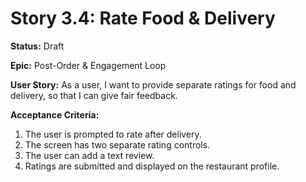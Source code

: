 # Story 3.4: Rate Food & Delivery

**Status:** Draft

**Epic:** Post-Order & Engagement Loop

**User Story:**
As a user, I want to provide separate ratings for food and delivery, so that I can give fair feedback.

**Acceptance Criteria:**
1. The user is prompted to rate after delivery.
2. The screen has two separate rating controls.
3. The user can add a text review.
4. Ratings are submitted and displayed on the restaurant profile.
